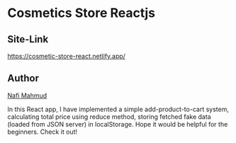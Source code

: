 # Cosmetics Store Reactjs
## Site-Link
https://cosmetic-store-react.netlify.app/

## Author 
[Nafi Mahmud][author]

[author]: https://sourcecodebd.github.io/nafi.com/
In this React app, I have implemented a simple add-product-to-cart system, calculating total price using reduce method, storing fetched fake data (loaded from JSON server) in localStorage. Hope it would be helpful for the beginners. Check it out!

